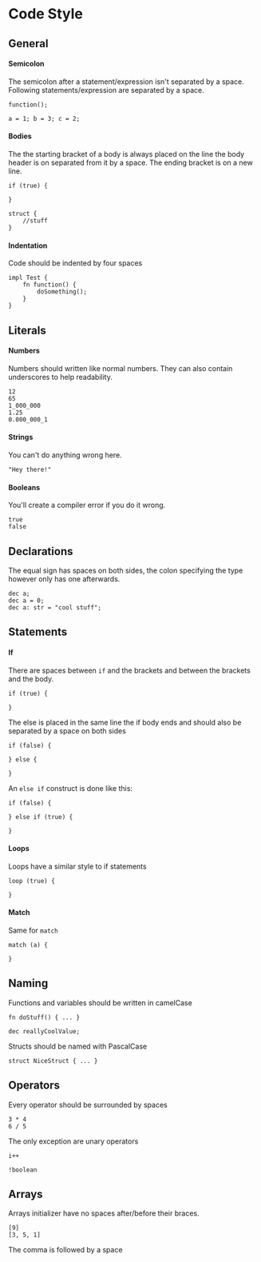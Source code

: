 # Code Style

## General

#### Semicolon
The semicolon after a statement/expression isn't separated by a space. Following statements/expression are separated by a space.
```
function();

a = 1; b = 3; c = 2;
```

#### Bodies
The the starting bracket of a body is always placed on the line the body header is on separated from it by a space. The ending bracket is on a new line.

```
if (true) {

}

struct {
    //stuff
}
```

#### Indentation
Code should be indented by four spaces

```
impl Test {
    fn function() {
        doSomething();
    }
}
```


## Literals

#### Numbers
Numbers should written like normal numbers. They can also contain underscores to help readability.  
```
12
65
1_000_000
1.25
0.000_000_1
```

#### Strings
You can't do anything wrong here.
```
"Hey there!"
```

#### Booleans
You'll create a compiler error if you do it wrong.
```
true
false
```

## Declarations
The equal sign has spaces on both sides, the colon specifying the type however only has one afterwards.
```
dec a;
dec a = 0;
dec a: str = "cool stuff";
```

## Statements

#### If
There are spaces between ``if`` and the brackets and between the brackets and the body.

```
if (true) {

}
```

The else is placed in the same line the if body ends and should also be separated by a space on both sides

```
if (false) {

} else {

}
```

An ``else if`` construct is done like this:

```
if (false) {

} else if (true) {

}
```

#### Loops
Loops have a similar style to if statements

```
loop (true) {

}
```

#### Match
Same for ``match``

```
match (a) {

}
```

## Naming
Functions and variables should be written in camelCase
```
fn doStuff() { ... }

dec reallyCoolValue;
```

Structs should be named with PascalCase

```
struct NiceStruct { ... }
```

## Operators
Every operator should be surrounded by spaces
```
3 * 4
6 / 5
```

The only exception are unary operators
```
i++

!boolean
```

## Arrays
Arrays initializer have no spaces after/before their braces.

```
[9]
[3, 5, 1]
```
The comma is followed by a space